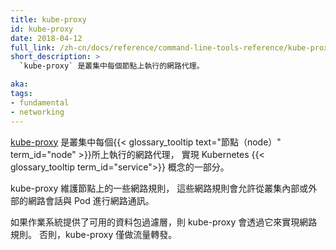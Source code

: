 ```yaml
---
title: kube-proxy
id: kube-proxy
date: 2018-04-12
full_link: /zh-cn/docs/reference/command-line-tools-reference/kube-proxy/
short_description: >
  `kube-proxy` 是叢集中每個節點上執行的網路代理。

aka:
tags:
- fundamental
- networking
---
```

<!-- ---
title: kube-proxy
id: kube-proxy
date: 2018-04-12
full_link: /zh-cn/docs/reference/command-line-tools-reference/kube-proxy/
short_description: >
  `kube-proxy` is a network proxy that runs on each node in the cluster.

aka:
tags:
- fundamental
- networking
--- -->
 <!--
 kube-proxy is a network proxy that runs on each
 {{< glossary_tooltip text="node" term_id="node" >}} in your cluster,
 implementing part of the Kubernetes
 {{< glossary_tooltip term_id="service">}} concept.
 -->
[kube-proxy](/zh-cn/docs/reference/command-line-tools-reference/kube-proxy/)
是叢集中每個{{< glossary_tooltip text="節點（node）" term_id="node" >}}所上執行的網路代理，
實現 Kubernetes {{< glossary_tooltip term_id="service">}} 概念的一部分。

<!--more-->

<!-- 
[kube-proxy](/docs/reference/command-line-tools-reference/kube-proxy/)
maintains network rules on nodes. These network rules allow network
communication to your Pods from network sessions inside or outside of
your cluster.
-->
kube-proxy 維護節點上的一些網路規則，
這些網路規則會允許從叢集內部或外部的網路會話與 Pod 進行網路通訊。

<!-- 
kube-proxy uses the operating system packet filtering layer if there is one
and it's available. Otherwise, kube-proxy forwards the traffic itself. 
-->
如果作業系統提供了可用的資料包過濾層，則 kube-proxy 會透過它來實現網路規則。
否則，kube-proxy 僅做流量轉發。
